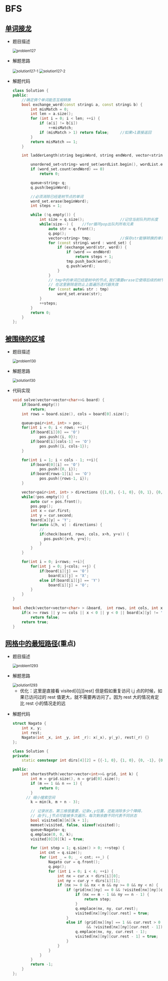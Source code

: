 # BFS

## [单词接龙](https://leetcode-cn.com/problems/word-ladder/)

- 题目描述

  <img src="imgs/algorithm/problem127.png" alt="problem127" style="zoom:80%;" />

- 解题思路

  <img src="imgs/algorithm/solution127-1.png" alt="solution127-1" style="zoom:80%;" />

  <img src="imgs/algorithm/solution127-2.png" alt="solution127-2" style="zoom:80%;" />

- 解题代码

  ```c++
  class Solution {
  public:
      //确定俩个单词能否互相转换
      bool exchange_word(const string& a, const string& b) {
          int misMatch = 0;
          int len = a.size();
          for (int i = 0; i < len; ++i) {
              if (a[i] != b[i])
                  ++misMatch;
              if (misMatch > 1) return false;     //如果>1直接返回
          }
          return misMatch == 1;
      }

      int ladderLength(string beginWord, string endWord, vector<string>& wordList) {

          unordered_set<string> word_set(wordList.begin(), wordList.end());
          if (word_set.count(endWord) == 0)
              return 0;

          queue<string> q;
          q.push(beginWord);

          //必须消除已经是树节点的单词
          word_set.erase(beginWord);
          int steps = 1;

          while (!q.empty()) {
              int size = q.size();                //记住当前队列的长度
              while(size--) {    //for循环pop出队列所有元素
                  auto str = q.front();
                  q.pop();
                  vector<string> tmp;             //保存str能够转换的单词
                  for (const string& word : word_set) {
                      if (exchange_word(str, word)) {
                          if (word == endWord)
                              return steps + 1;
                          tmp.push_back(word);
                          q.push(word);
                      }
                  }
                  // tmp中的单词已经是树中的节点,我们需要erase它使得后续的树节点不重复
                  // 在这里删除是防止上面遍历迭代器失效
                  for (const auto& str : tmp)
                      word_set.erase(str);
              }
              ++steps;
          }
          return 0;
      }
  };
  ```

## [被围绕的区域](https://leetcode-cn.com/problems/surrounded-regions/)

- 题目描述

  <img src="imgs/algorithm/problem130.png" alt="problem130" style="zoom: 80%;" />

- 解题思路

  <img src="imgs/algorithm/solution130.png" alt="solution130" style="zoom:80%;" />

- 代码实现

  ```c++
  void solve(vector<vector<char>>& board) {
      if(board.empty())
          return;
      int rows = board.size(), cols = board[0].size();

      queue<pair<int, int> > pos;
      for(int i = 0; i < rows; ++i){
          if(board[i][0] == 'O')
              pos.push({i, 0});
          if(board[i][cols-1] == 'O')
              pos.push({i, cols-1});
      }

      for(int i = 1; i < cols - 1; ++i){
          if(board[0][i] == 'O')
              pos.push({0, i});
          if(board[rows-1][i] == 'O')
              pos.push({rows-1, i});
      }

      vector<pair<int, int> > directions {{1,0}, {-1, 0}, {0, 1}, {0, -1}};
      while(!pos.empty()) {
          auto cur = pos.front();
          pos.pop();
          int x = cur.first;
          int y = cur.second;
          board[x][y] = 'Y';
          for(auto &[h, v] : directions) {
              //
              if(check(board, rows, cols, x+h, y+v)) {
               	pos.push({x+h, y+v});
              }
          }
      }

      for(int i = 0; i<rows; ++i){
          for(int j = 0; j<cols; ++j) {
              if(board[i][j] == 'O')
                  board[i][j] = 'X';
              else if(board[i][j] == 'Y')
                  board[i][j] = 'O';
          }
      }
  }

  bool check(vector<vector<char> > &board,  int rows, int cols, int x, int y){
      if(x >= rows || y >= cols || x < 0 || y < 0 || board[x][y] != 'O')
          return false;
      return true;
  }
  ```

## [网格中的最短路径](https://leetcode-cn.com/problems/shortest-path-in-a-grid-with-obstacles-elimination/)(重点)

- 题目描述

  <img src="imgs/algorithm/problem1293.png" alt="problem1293" style="zoom:80%;" />

- 解题思路

  <img src="imgs/algorithm/solution1293.png" alt="solution1293" style="zoom:80%;" />

  - 优化：这里是直接看 visited\[i]\[j][rest] 但是假如重复访问 i,j 点的时候，如果已访问过的 rest 值更大，就不需要再访问了。因为 rest 大的情况肯定比 rest 小的情况走的远

- 解题代码

  ```c++
  struct Nagato {
      int x, y;
      int rest;
      Nagato(int _x, int _y, int _r): x(_x), y(_y), rest(_r) {}
  };

  class Solution {
  private:
      static constexpr int dirs[4][2] = {{-1, 0}, {1, 0}, {0, -1}, {0, 1}};

  public:
      int shortestPath(vector<vector<int>>& grid, int k) {
          int m = grid.size(), n = grid[0].size();
          if (m == 1 && n == 1) {
              return 0;
          }
  		// 缩小搜索空间
          k = min(k, m + n - 3);

          // 记录状态，第三维很重要，记录x,y位置，还能消除多少个障碍，
          // 由于i,j节点可能被多次遍历，每次剩余数不同代表不同状态
          bool visited[m][n][k + 1];
          memset(visited, false, sizeof(visited));
          queue<Nagato> q;
          q.emplace(0, 0, k);
          visited[0][0][k] = true;

          for (int step = 1; q.size() > 0; ++step) {
              int cnt = q.size();
              for (int _ = 0; _ < cnt; ++_) {
                  Nagato cur = q.front();
                  q.pop();
                  for (int i = 0; i < 4; ++i) {
                      int nx = cur.x + dirs[i][0];
                      int ny = cur.y + dirs[i][1];
                      if (nx >= 0 && nx < m && ny >= 0 && ny < n) {
                          if (grid[nx][ny] == 0 && !visited[nx][ny][cur.rest]) {
                              if (nx == m - 1 && ny == n - 1) {
                                  return step;
                              }
                              q.emplace(nx, ny, cur.rest);
                              visited[nx][ny][cur.rest] = true;
                          }
                          else if (grid[nx][ny] == 1 && cur.rest > 0
                                   && !visited[nx][ny][cur.rest - 1]) {
                              q.emplace(nx, ny, cur.rest - 1);
                              visited[nx][ny][cur.rest - 1] = true;
                          }
                      }
                  }
              }
          }
          return -1;
      }
  };
  ```

